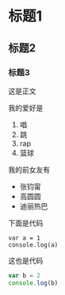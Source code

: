 # 标题1

## 标题2

### 标题3

这是正文

我的爱好是

1. 唱
2. 跳
3. rap
4. 篮球

我的前女友有

* 张钧甯
* 高圆圆
* 迪丽热巴

下面是代码

    var a = 1
    console.log(a)
    
这也是代码

```javascript
var b = 2
console.log(b)

```